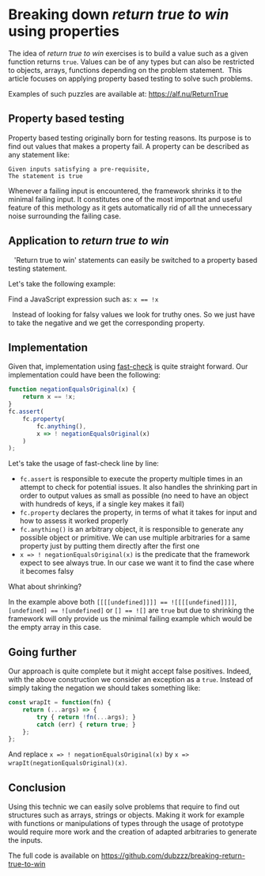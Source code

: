 # Breaking down *return true to win* using properties

The idea of *return true to win* exercises is to build a value such as a given function returns `true`. Values can be of any types but can also be restricted to objects, arrays, functions depending on the problem statement. 
This article focuses on applying property based testing to solve such problems.

Examples of such puzzles are available at: https://alf.nu/ReturnTrue

## Property based testing

Property based testing originally born for testing reasons. Its purpose is to find out values that makes a property fail. A property can be described as any statement like:

    Given inputs satisfying a pre-requisite,
    The statement is true

Whenever a failing input is encountered, the framework shrinks it to the minimal failing input. It constitutes one of the most importnat and useful feature of this methology as it gets automatically rid of all the unnecessary noise surrounding the failing case.

## Application to *return true to win*
  
'Return true to win' statements can easily be switched to a property based testing statement.

Let's take the following example:

Find a JavaScript expression such as: `x == !x`

 
Instead of looking for falsy values we look for truthy ones. So we just have to take the negative and we get the corresponding property.

## Implementation

Given that, implementation using [fast-check](https://github.com/dubzzz/fast-check) is quite straight forward. Our implementation could have been the following:

```js
function negationEqualsOriginal(x) {
    return x == !x;
}
fc.assert(
    fc.property(
        fc.anything(),
        x => ! negationEqualsOriginal(x)
    )
);
```

Let's take the usage of fast-check line by line:
- `fc.assert` is responsible to execute the property multiple times in an attempt to check for potential issues. It also handles the shrinking part in order to output values as small as possible (no need to have an object with hundreds of keys, if a single key makes it fail)
- ‎`fc.property` declares the property, in terms of what it takes for input and how to assess it worked properly
- `‎fc.anything()` is an arbitrary object, it is responsible to generate any possible object or primitive. We can use multiple arbitraries for a same property just by putting them directly after the first one
- `x => ! negationEqualsOriginal(x)` is the predicate that the framework expect to see always true. In our case we want it to find the case where it becomes falsy

What about shrinking?

In the example above both `[[[[undefined]]]] == ![[[[undefined]]]]`, `[undefined] == ![undefined]` or `[] == ![]` are `true` but due to shrinking the framework will only provide us the minimal failing example which would be the empty array in this case.

## Going further

Our approach is quite complete but it might accept false positives. Indeed, with the above construction we consider an exception as a `true`. Instead of simply taking the negation we should takes something like:

```js
const wrapIt = function(fn) {
    return (...args) => {
        try { return !fn(...args); }
        catch (err) { return true; }
    };
};
```

And replace `x => ! negationEqualsOriginal(x)` by `x => wrapIt(negationEqualsOriginal)(x)`.

## Conclusion

Using this technic we can easily solve problems that require to find out structures such as arrays, strings or objects. Making it work for example with functions or manipulations of types through the usage of prototype would require more work and the creation of adapted arbitraries to generate the inputs.

The full code is available on https://github.com/dubzzz/breaking-return-true-to-win
